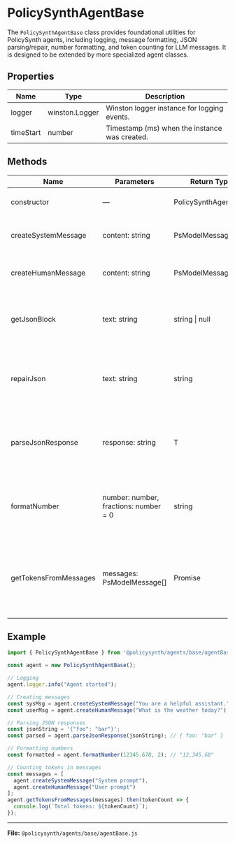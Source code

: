 # PolicySynthAgentBase

The `PolicySynthAgentBase` class provides foundational utilities for PolicySynth agents, including logging, message formatting, JSON parsing/repair, number formatting, and token counting for LLM messages. It is designed to be extended by more specialized agent classes.

## Properties

| Name        | Type            | Description                                      |
|-------------|-----------------|--------------------------------------------------|
| logger      | winston.Logger  | Winston logger instance for logging events.       |
| timeStart   | number          | Timestamp (ms) when the instance was created.     |

## Methods

| Name                   | Parameters                                                                 | Return Type         | Description                                                                                                 |
|------------------------|----------------------------------------------------------------------------|---------------------|-------------------------------------------------------------------------------------------------------------|
| constructor            | —                                                                          | PolicySynthAgentBase| Initializes the logger and sets the start time.                                                             |
| createSystemMessage    | content: string                                                            | PsModelMessage      | Creates a system message object for LLM input.                                                              |
| createHumanMessage     | content: string                                                            | PsModelMessage      | Creates a user (human) message object for LLM input.                                                        |
| getJsonBlock           | text: string                                                               | string \| null      | Extracts a JSON code block (```json ... ```) from a string, or returns null if not found.                   |
| repairJson             | text: string                                                               | string              | Attempts to repair malformed JSON using `jsonrepair`. Throws if repair fails.                               |
| parseJsonResponse      | response: string                                                           | T                   | Parses a JSON string, attempts repair if parsing fails, and returns the parsed object of type `T`.          |
| formatNumber           | number: number, fractions: number = 0                                      | string              | Formats a number with a specified number of fraction digits (default 0), using US locale.                   |
| getTokensFromMessages  | messages: PsModelMessage[]                                                 | Promise<number>     | Asynchronously counts the number of tokens in a list of LLM messages, using the `tiktoken` library.         |

## Example

```typescript
import { PolicySynthAgentBase } from '@policysynth/agents/base/agentBase.js';

const agent = new PolicySynthAgentBase();

// Logging
agent.logger.info("Agent started");

// Creating messages
const sysMsg = agent.createSystemMessage("You are a helpful assistant.");
const userMsg = agent.createHumanMessage("What is the weather today?");

// Parsing JSON responses
const jsonString = '{"foo": "bar"}';
const parsed = agent.parseJsonResponse(jsonString); // { foo: "bar" }

// Formatting numbers
const formatted = agent.formatNumber(12345.678, 2); // "12,345.68"

// Counting tokens in messages
const messages = [
  agent.createSystemMessage("System prompt"),
  agent.createHumanMessage("User prompt")
];
agent.getTokensFromMessages(messages).then(tokenCount => {
  console.log(`Total tokens: ${tokenCount}`);
});
```

---

**File:** `@policysynth/agents/base/agentBase.js`